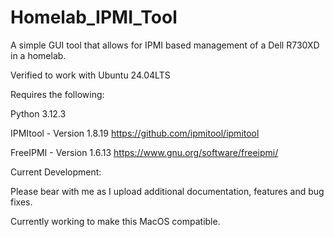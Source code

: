 # Homelab_IPMI_Tool
A simple GUI tool that allows for IPMI based management of a Dell R730XD in a homelab. 

Verified to work with Ubuntu 24.04LTS

Requires the following:

Python 3.12.3

IPMItool - Version 1.8.19
https://github.com/ipmitool/ipmitool

FreeIPMI - Version 1.6.13
https://www.gnu.org/software/freeipmi/






Current Development:


Please bear with me as I upload additional documentation, features and bug fixes. 

Currently working to make this MacOS compatible. 
